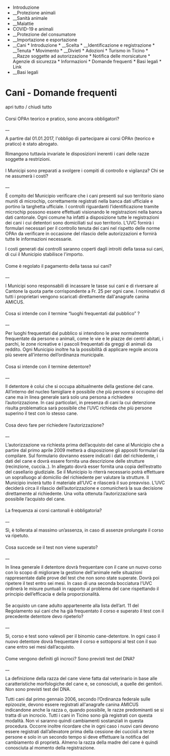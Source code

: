   * Introduzione
  *  __Protezione animali
  *  __Sanità animale
  *  __Malattie
  * COVID-19 e animali
  *  __Protezione del consumatore
  *  __Importazione e esportazione
  *  __Cani
    * Introduzione
    *  __Scelta
    *  __Identificazione e registrazione
    *  __Tenuta
    * Movimento
    *  __Divieti
    * Adozioni
    * Turismo in Ticino
    *  __Razze soggette ad autorizzazione
    * Notifica delle morsicature
    * Agenzie di sicurezza
    * Informazioni
    * Domande frequenti
    * Basi legali
    * Link
  *  __Basi legali

#  Cani - Domande frequenti

apri tutto / chiudi tutto

####

Corsi OPAn teorico e pratico, sono ancora obbligatori?

 __

A partire dal 01.01.2017, l'obbligo di partecipare ai corsi OPAn (teorico e
pratico) è stato abrogato.

Rimangono tuttavia invariate le disposizioni inerenti i cani delle razze
soggette a restrizioni.

####

I Municipi sono preparati a svolgere i compiti di controllo e vigilanza? Chi
se ne assumerà i costi?

 __

È compito del Municipio verificare che i cani presenti sul suo territorio
siano muniti di microchip, correttamente registrati nella banca dati ufficiale
e portino la targhetta ufficiale. I controlli riguardanti l’identificazione
tramite microchip possono essere effettuati visionando le registrazioni nella
banca dati cantonale. Ogni comune ha infatti a disposizione tutte le
registrazioni dei cani i cui detentori sono domiciliati sul suo territorio.
L’UVC fornirà i formulari necessari per il controllo tenuta dei cani nel
rispetto delle norme OPAn da verificare in occasione del rilascio delle
autorizzazioni e fornirà tutte le informazioni necessarie.

I costi generati dai controlli saranno coperti dagli introiti della tassa sui
cani, di cui il Municipio stabilisce l'importo.

####

Come è regolato il pagamento della tassa sui cani?

 __

I Municipi sono responsabili di incassare le tasse sui cani e di riversare al
Cantone la quota parte corrispondente a Fr. 25 per ogni cane. I nominativi di
tutti i proprietari vengono scaricati direttamente dall'anagrafe canina
AMICUS.

####

Cosa si intende con il termine “luoghi frequentati dal pubblico” ?

 __

Per luoghi frequentati dal pubblico si intendono le aree normalmente
frequentate da persone o animali, come le vie e le piazze dei centri abitati,
i parchi, le zone ricreative e i pascoli frequentati da greggi di animali da
reddito. Ogni Municipio inoltre ha la possibilità di applicare regole ancora
più severe all’interno dell’ordinanza municipale.

####

Cosa si intende con il termine detentore?

 __

Il detentore è colui che si occupa abitualmente della gestione del cane.
All’interno del nucleo famigliare è possibile che più persone si occupino del
cane ma in linea generale sarà solo una persona a richiedere l’autorizzazione.
In casi particolari, in presenza di cani la cui detenzione risulta
problematica sarà possibile che l’UVC richieda che più persone superino il
test con lo stesso cane.

####

Cosa devo fare per richiedere l’autorizzazione?

 __

L’autorizzazione va richiesta prima dell’acquisto del cane al Municipio che a
partire dal primo aprile 2009 metterà a disposizione gli appositi formulari da
compilare. Sul formulario dovranno essere indicati i dati del richiedente, i
dati del cane e dovrà essere fornita una descrizione delle strutture
(recinzione, cuccia..). In allegato dovrà esser fornita una copia
dell’estratto del casellario giudiziale. Se il Municipio lo riterrà necessario
potrà effettuare un sopralluogo al domicilio del richiedente per valutare la
strutture. Il Municipio invierà tutto il materiale all’UVC e rilascerà il suo
preavviso. L’UVC deciderà circa il rilascio dell’autorizzazione e comunicherà
la sua decisione direttamente al richiedente. Una volta ottenuta
l’autorizzazione sarà possibile l’acquisto del cane.

####

La frequenza ai corsi cantonali è obbligatoria?

 __

Sì, è tollerata al massimo un’assenza, in caso di assenze prolungate il corso
va ripetuto.

####

Cosa succede se il test non viene superato?

 __

In linea generale il detentore dovrà frequentare con il cane un nuovo corso
con lo scopo di migliorare la gestione dell'animale nelle situazioni
rappresentate dalle prove del test che non sono state superate. Dovrà poi
ripetere il test entro sei mesi. In caso di una seconda bocciatura l’UVC
ordinerà le misure puntuali in rapporto al problema del cane rispettando il
principio dell’efficacia e della proporzionalità.

####

Se acquisto un cane adulto appartenente alla lista dell’art. 11 del
Regolamento sui cani che ha già frequentato il corso e superato il test con il
precedente detentore devo ripeterlo?

 __

Sì, corso e test sono valevoli per il binomio cane-detentore. In ogni caso il
nuovo detentore dovrà frequentare il corso e sottoporsi al test con il suo
cane entro sei mesi dall’acquisto.

####

Come vengono definiti gli incroci? Sono previsti test del DNA?

 __

La definizione della razza del cane viene fatta dal veterinario in base alle
caratteristiche morfologiche del cane e, se conosciuti, a quelle dei genitori.
Non sono previsti test del DNA.

Tutti cani dal primo gennaio 2006, secondo l’Ordinanza federale sulle
epizoozie, devono essere registrati all'anagrafe canina AMICUS indicandone
anche la razza o, quando possibile, le razze predominanti se si tratta di un
incrocio. Tutti i cani in Ticino sono già registrati con questa modalità. Non
vi saranno quindi cambiamenti sostanziali in questa procedura. Occorre inoltre
ricordare che in ogni caso i nuovi cani devono essere registrati
dall’allevatore prima della cessione dei cuccioli a terze persone e solo in un
secondo tempo si deve effettuare la notifica del cambiamento di proprietà.
Almeno la razza della madre del cane è quindi conosciuta al momento della
registrazione.

